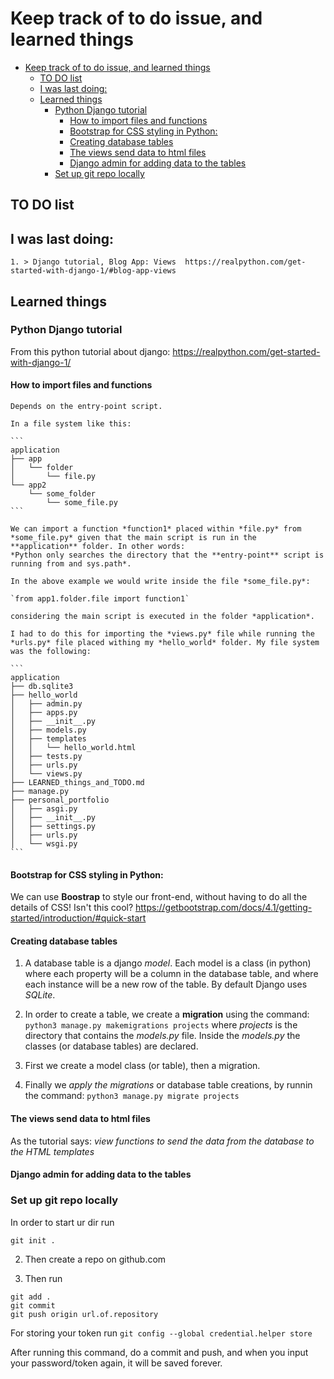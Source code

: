 # Keep track of to do issue, and learned things

- [Keep track of to do issue, and learned things](#keep-track-of-to-do-issue-and-learned-things)
  - [TO DO list](#to-do-list)
  - [I was last doing:](#i-was-last-doing)
  - [Learned things](#learned-things)
    - [Python Django tutorial](#python-django-tutorial)
      - [How to import files and functions](#how-to-import-files-and-functions)
      - [Bootstrap for CSS styling in Python:](#bootstrap-for-css-styling-in-python)
      - [Creating database tables](#creating-database-tables)
      - [The views send data to html files](#the-views-send-data-to-html-files)
      - [Django admin for adding data to the tables](#django-admin-for-adding-data-to-the-tables)
    - [Set up git repo locally](#set-up-git-repo-locally)

## TO DO list

## I was last doing:

    1. > Django tutorial, Blog App: Views  https://realpython.com/get-started-with-django-1/#blog-app-views
   
## Learned things 

### Python Django tutorial 
From this python tutorial about django: https://realpython.com/get-started-with-django-1/

#### How to import files and functions 
    Depends on the entry-point script.

    In a file system like this:

    ```
    application 
    ├── app
    │   └── folder
    │       └── file.py
    └── app2
        └── some_folder
            └── some_file.py
    ```

    We can import a function *function1* placed within *file.py* from *some_file.py* given that the main script is run in the **application** folder. In other words:
    *Python only searches the directory that the **entry-point** script is running from and sys.path*. 

    In the above example we would write inside the file *some_file.py*:

    `from app1.folder.file import function1`

    considering the main script is executed in the folder *application*.

    I had to do this for importing the *views.py* file while running the *urls.py* file placed withing my *hello_world* folder. My file system was the following:

    ```
    application 
    ├── db.sqlite3
    ├── hello_world
    │   ├── admin.py
    │   ├── apps.py
    │   ├── __init__.py
    │   ├── models.py
    │   ├── templates
    │   │   └── hello_world.html
    │   ├── tests.py
    │   ├── urls.py
    │   └── views.py
    ├── LEARNED_things_and_TODO.md
    ├── manage.py
    ├── personal_portfolio
    │   ├── asgi.py
    │   ├── __init__.py
    │   ├── settings.py
    │   ├── urls.py
    │   └── wsgi.py
    ```

#### Bootstrap for CSS styling in Python:
 We can use **Boostrap** to style our front-end, without having to do all the details of CSS! Isn't this cool? https://getbootstrap.com/docs/4.1/getting-started/introduction/#quick-start

#### Creating database tables

1. A database table is a django *model*. Each model is a class (in python) where each property will be a column in the database table, and where each instance will be a new row of the table. By default Django uses *SQLite*.

2. In order to create a table, we create a **migration** using the command:
   `python3 manage.py makemigrations projects`
   where *projects* is the directory that contains the *models.py* file. Inside the *models.py* the classes (or database tables) are declared.

3. First we create a model class (or table), then a migration.

4. Finally we *apply the migrations* or database table creations, by runnin the command:
   `python3 manage.py migrate projects`

#### The views send data to html files

 As the tutorial says: *view functions to send the data from the database to the HTML templates*

#### Django admin for adding data to the tables

### Set up git repo locally

In order to start ur dir run

`git init .`

2. Then create a repo on github.com

3. Then run

```
git add .
git commit
git push origin url.of.repository
```
For storing your token run
`git config --global credential.helper store`

After running this command, do a commit and push, and when you input your password/token again, it will be saved forever.